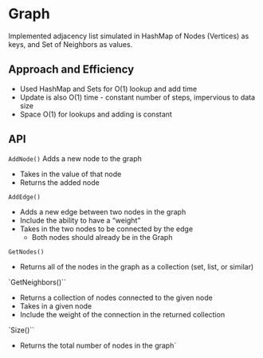 # Graph
Implemented adjacency list simulated in HashMap of Nodes (Vertices) as keys, and Set of Neighbors as values.

## Approach and Efficiency
+ Used HashMap and Sets for O(1) lookup and add time
+ Update is also O(1) time - constant number of steps, impervious to data size
+ Space O(1) for lookups and adding is constant

## API

`AddNode()`
Adds a new node to the graph
+ Takes in the value of that node
+ Returns the added node

`AddEdge()`
+ Adds a new edge between two nodes in the graph
+ Include the ability to have a “weight”
+ Takes in the two nodes to be connected by the edge
    + Both nodes should already be in the Graph

`GetNodes()`
+ Returns all of the nodes in the graph as a collection (set, list, or similar)

`GetNeighbors()``
+ Returns a collection of nodes connected to the given node
+ Takes in a given node
+ Include the weight of the connection in the returned collection

`Size()``
+ Returns the total number of nodes in the graph`